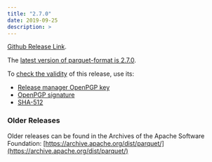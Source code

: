 ```yaml
---
title: "2.7.0"
date: 2019-09-25
description: >
---
```


[Github Release Link](https://github.com/apache/parquet-format/releases/tag/apache-parquet-format-2.7.0).

The [latest version of parquet-format is 2.7.0](https://dlcdn.apache.org/parquet/apache-parquet-format-2.7.0/apache-parquet-format-2.7.0.tar.gz).

To [check the validity](https://www.apache.org/info/verification.html) of this release, use its:

*   [Release manager OpenPGP key](https://downloads.apache.org/parquet/KEYS)
*   [OpenPGP signature](https://dlcdn.apache.org/parquet/apache-parquet-format-2.7.0/apache-parquet-format-2.7.0.tar.gz.asc)
*   [SHA-512](https://dlcdn.apache.org/parquet/apache-parquet-format-2.7.0/apache-parquet-format-2.7.0.tar.gz.sha512)

### Older Releases

Older releases can be found in the Archives of the Apache Software Foundation: [https://archive.apache.org/dist/parquet/](https://archive.apache.org/dist/parquet/)
